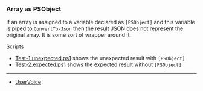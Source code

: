 
### Array as PSObject

If an array is assigned to a variable declared as `[PSObject]` and this
variable is piped to `ConvertTo-Json` then the result JSON does not
represent the original array. It is some sort of wrapper around it.

Scripts

- [Test-1.unexpected.ps1](Test-1.unexpected.ps1) shows the unexpected result with `[PSObject]`
- [Test-2.expected.ps1](Test-2.expected.ps1) shows the expected result without `[PSObject]`

***

- [UserVoice](https://windowsserver.uservoice.com/forums/301869-powershell/suggestions/15123162-convertto-json-doesn-t-serialize-simple-objects-pr)
